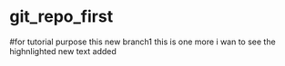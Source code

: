 # git_repo_first
#for tutorial purpose
this new branch1
this is one more  i wan to see the highnlighted new text added
